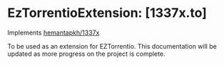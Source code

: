 # EzTorrentioExtension: [1337x.to]
Implements [hemantapkh/1337x](https://github.com/hemantapkh/1337x)

To be used as an extension for EZTorrentio. This documentation will be updated as more progress on the project is complete.
